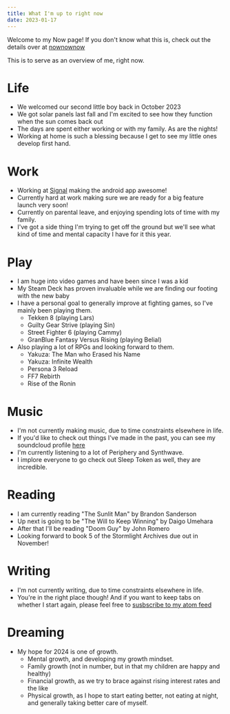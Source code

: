 ```yaml
---
title: What I'm up to right now
date: 2023-01-17
---
```

Welcome to my Now page! If you don't know what this is, check out the details over
at [nownownow](https://nownownow.com/about)

This is to serve as an overview of me, right now.

# Life
* We welcomed our second little boy back in October 2023
* We got solar panels last fall and I'm excited to see how they function when the sun comes back out
* The days are spent either working or with my family. As are the nights!
* Working at home is such a blessing because I get to see my little ones develop first hand.
# Work
* Working at [Signal](https://signal.org) making the android app awesome!
* Currently hard at work making sure we are ready for a big feature launch very soon!
* Currently on parental leave, and enjoying spending lots of time with my family.
* I've got a side thing I'm trying to get off the ground but we'll see what kind of time and mental capacity I have for it this year.
# Play
* I am huge into video games and have been since I was a kid
* My Steam Deck has proven invaluable while we are finding our footing with the new baby
* I have a personal goal to generally improve at fighting games, so I've mainly been playing them.
  * Tekken 8 (playing Lars)
  * Guilty Gear Strive (playing Sin)
  * Street Fighter 6 (playing Cammy)
  * GranBlue Fantasy Versus Rising (playing Belial)
* Also playing a lot of RPGs and looking forward to them.
  * Yakuza: The Man who Erased his Name
  * Yakuza: Infinite Wealth
  * Persona 3 Reload
  * FF7 Rebirth
  * Rise of the Ronin
# Music
* I'm not currently making music, due to time constraints elsewhere in life.
* If you'd like to check out things I've made in the past, you can see my soundcloud profile [here](https://soundcloud.com/user-102402905)
* I'm currently listening to a lot of Periphery and Synthwave.
* I implore everyone to go check out Sleep Token as well, they are incredible.
# Reading
* I am currently reading "The Sunlit Man" by Brandon Sanderson
* Up next is going to be "The Will to Keep Winning" by Daigo Umehara
* After that I'll be reading "Doom Guy" by John Romero
* Looking forward to book 5 of the Stormlight Archives due out in November!
# Writing
* I'm not currently writing, due to time constraints elsewhere in life.
* You're in the right place though! And if you want to keep tabs on whether I start again, please feel free to [susbscribe to my atom feed](https://www.ahart.dev/feed.atom)
# Dreaming
* My hope for 2024 is one of growth.
  * Mental growth, and developing my growth mindset.
  * Family growth (not in number, but in that my children are happy and healthy)
  * Financial growth, as we try to brace against rising interest rates and the like
  * Physical growth, as I hope to start eating better, not eating at night, and generally taking better care of myself.